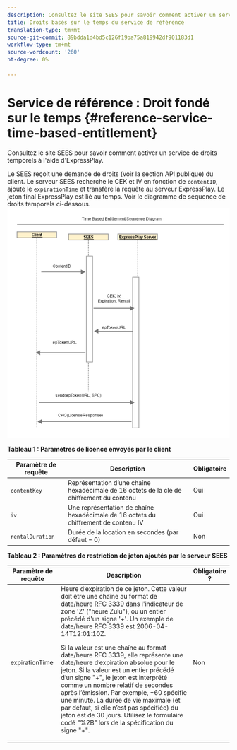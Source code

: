 ```yaml
---
description: Consultez le site SEES pour savoir comment activer un service de droits temporels à l'aide d'ExpressPlay.
title: Droits basés sur le temps du service de référence
translation-type: tm+mt
source-git-commit: 89bdda1d4bd5c126f19ba75a819942df901183d1
workflow-type: tm+mt
source-wordcount: '260'
ht-degree: 0%

---
```



# Service de référence : Droit fondé sur le temps {#reference-service-time-based-entitlement}

Consultez le site SEES pour savoir comment activer un service de droits temporels à l&#39;aide d&#39;ExpressPlay.

Le SEES reçoit une demande de droits (voir la section API publique) du client. Le serveur SEES recherche le CEK et IV en fonction de `contentID`, ajoute le `expirationTime` et transfère la requête au serveur ExpressPlay. Le jeton final ExpressPlay est lié au temps. Voir le diagramme de séquence de droits temporels ci-dessous. ![](assets/fees-time-based.png)

**Tableau 1 : Paramètres de licence envoyés par le client**

| Paramètre de requête | Description | Obligatoire |
|---|---|---|
| `contentKey` | Représentation d’une chaîne hexadécimale de 16 octets de la clé de chiffrement du contenu | Oui |
| `iv` | Une représentation de chaîne hexadécimale de 16 octets du chiffrement de contenu IV | Oui |
| `rentalDuration` | Durée de la location en secondes (par défaut = 0) | Non |

**Tableau 2 : Paramètres de restriction de jeton ajoutés par le serveur SEES**

<table id="table_E979FAD7A61A4832A46667301939FAEB">  
 <thead> 
  <tr> 
   <th class="entry"> Paramètre de requête </th> 
   <th class="entry"> Description </th> 
   <th class="entry"> Obligatoire ? </th> 
  </tr> 
 </thead>
 <tbody> 
  <tr> 
   <td><span class="codeph"> expirationTime</span> </td> 
   <td>Heure d’expiration de ce jeton. Cette valeur doit être une chaîne au format de date/heure <a href="https://www.ietf.org/rfc/rfc3339.txt" format="html" type="external"> RFC 3339</a> dans l'indicateur de zone 'Z' ("heure Zulu"), ou un entier précédé d'un signe '+'. Un exemple de date/heure RFC 3339 est <span class="codeph"> 2006-04-14T12:01:10Z</span>. <p>Si la valeur est une chaîne au format date/heure RFC 3339, elle représente une date/heure d’expiration absolue pour le jeton. Si la valeur est un entier précédé d’un signe "+", le jeton est interprété comme un nombre relatif de secondes après l’émission. Par exemple, <span class="codeph"> +60</span> spécifie une minute. La durée de vie maximale (et par défaut, si elle n’est pas spécifiée) du jeton est de 30 jours. Utilisez le formulaire codé "%2B" lors de la spécification du signe "+". </p> </td> 
   <td> Non </td> 
  </tr> 
 </tbody> 
</table>

